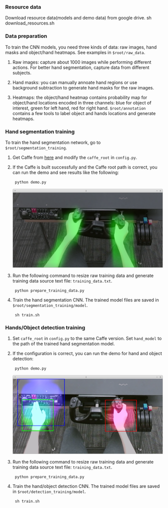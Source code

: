 ### Resource data
Download resource data(models and demo data) from google drive.
        sh download_resources.sh

### Data preparation
To train the CNN models, you need three kinds of data: raw images, hand masks and object/hand heatmaps. See examples in `$root/raw_data`.

1. Raw images: capture about 1000 images while performing different actions. For better hand segmentation, capture data from different subjects.

2. Hand masks: you can manually annoate hand regions or use background subtraction to generate hand masks for the raw images. 

3. Heatmaps: the object/hand heatmap contains probability map for object/hand locations encoded in three channels: blue for object of interest, green for left hand, red for right hand. `$root/annotation` contains a few tools to label object and hands locations and generate heatmaps.

### Hand segmentation training
To train the hand segmentation network, go to `$root/segmentation_training`.

1. Get Caffe from [here](https://github.com/minghuam/caffe-dev) and modify the `caffe_root` in `config.py`.

2. If the Caffe is built successfully and the Caffe root path is correct, you can run the demo and see results like the following:

        python demo.py

    ![Alt text](https://github.com/minghuam/HODM/blob/master/segmentation_training/demo_data/demo.png)

3. Run the following command to resize raw training data and generate training data source text file: `training_data.txt`.
        
        python prepare_training_data.py

4. Train the hand segmentation CNN. The trained model files are saved in `$root/segmentation_training/model`.

        sh train.sh
        

### Hands/Object detection training

1. Set `caffe_root` in `config.py` to the same Caffe version. Set `hand_model` to the path of the trained hand segmentation model.

2. If the configuration is correct, you can run the demo for hand and object detection:
        
        python demo.py

    ![Alt text](https://github.com/minghuam/HODM/blob/master/detection_training/demo_data/demo.png)
        
3. Run the following command to resize raw training data and generate training data source text file: `training_data.txt`.
        
        python prepare_training_data.py

4. Train the hand/object detection CNN. The trained model files are saved in `$root/detection_training/model`.

        sh train.sh
